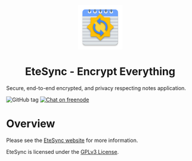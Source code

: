 <p align="center">
  <img width="120" src="assets/icon.png" />
  <h1 align="center">EteSync - Encrypt Everything</h1>
</p>

Secure, end-to-end encrypted, and privacy respecting notes application.

![GitHub tag](https://img.shields.io/github/tag/etesync/ios.svg)
[![Chat on freenode](https://img.shields.io/badge/irc.freenode.net-%23EteSync-blue.svg)](https://webchat.freenode.net/?channels=#etesync)

# Overview

Please see the [EteSync website](https://www.etesync.com) for more information.

EteSync is licensed under the [GPLv3 License](LICENSE).

